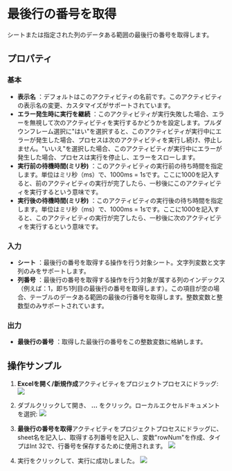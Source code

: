 # 最後行の番号を取得

シートまたは指定された列のデータある範囲の最後行の番号を取得します。

## プロパティ

### 基本

- **表示名** ：デフォルトはこのアクティビティの名前です。このアクティビティの表示名の変更、カスタマイズがサポートされています。
- **エラー発生時に実行を継続** ：このアクティビティが実行失敗した場合、エラーを無視して次のアクティビティを実行するかどうかを設定します。プルダウンフレーム選択に"はい"を選択すると、このアクティビティが実行中にエラーが発生した場合、プロセスは次のアクティビティを実行し続け、停止しません。"いいえ"を選択した場合、このアクティビティが実行中にエラーが発生した場合、プロセスは実行を停止し、エラーをスローします。
- **実行前の待機時間(ミリ秒)** ：このアクティビティの実行前の待ち時間を指定します。単位はミリ秒（ms）で、1000ms = 1sです。ここに1000を記入すると、前のアクティビティの実行が完了したら、一秒後にこのアクティビティを実行するという意味です。
- **実行後の待機時間(ミリ秒)** ：このアクティビティの実行後の待ち時間を指定します。単位はミリ秒（ms）で、1000ms = 1sです。ここに1000を記入すると、このアクティビティの実行が完了したら、一秒後に次のアクティビティを実行するという意味です。

### 入力

- **シート** ：最後行の番号を取得する操作を行う対象シート。文字列変数と文字列のみをサポートします。
- **列番号** ：最後行の番号を取得する操作を行う対象が属する列のインデックス（例えば：1，即ち1列目の最後行の番号を取得します）。この項目が空の場合、テーブルのデータある範囲の最後の行番号を取得します。整数変数と整数型のみサポートされています。

### 出力

- **最後行の番号** ：取得した最後行の番号をこの整数変数に格納します。

## 操作サンプル

1. **Excelを開く/新規作成**アクティビティをプロジェクトプロセスにドラッグ:
![](https://docimages.blob.core.chinacloudapi.cn/images/Activities/OpenExcel1.png)

2. ダブルクリックして開き、 **...** をクリック。ローカルエクセルドキュメントを選択:
![](https://docimages.blob.core.chinacloudapi.cn/images/Activities/OpenExcel2.png)

3. **最後行の番号を取得**アクティビティをプロジェクトプロセスにドラッグに、sheet名を記入し、取得する列番号を記入し、変数"rowNum"を作成、タイプはInt 32で、行番号を保存するために使用されます。
![](https://docimages.blob.core.chinacloudapi.cn/images/Activities/GetLastRow1.png)

4. 実行をクリックして、実行に成功しました。
![](https://docimages.blob.core.chinacloudapi.cn/images/Activities/GetLastRow2.png)